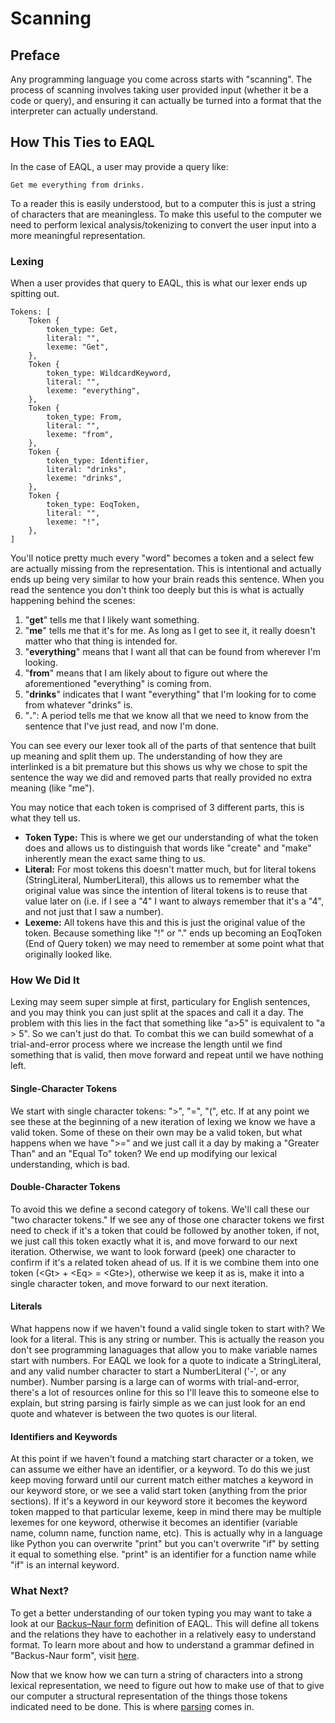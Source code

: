 # Scanning
## Preface
Any programming language you come across starts with "scanning". The process of scanning involves taking user provided input (whether it be a code or query), and ensuring it can actually be turned into a format that the interpreter can actually understand.

## How This Ties to EAQL
In the case of EAQL, a user may provide a query like:

`Get me everything from drinks.`

To a reader this is easily understood, but to a computer this is just a string of characters that are meaningless. To make this useful to the computer we need to perform lexical analysis/tokenizing to convert the user input into a more meaningful representation.

### Lexing

When a user provides that query to EAQL, this is what our lexer ends up spitting out.

```
Tokens: [                                        
    Token {                                              
        token_type: Get,                                 
        literal: "",                                     
        lexeme: "Get",                                   
    },                                                   
    Token {                                              
        token_type: WildcardKeyword,                     
        literal: "",                                     
        lexeme: "everything",                            
    },                                                   
    Token {                                              
        token_type: From,                                
        literal: "",                                     
        lexeme: "from",                                  
    },                                                   
    Token {                                              
        token_type: Identifier,                          
        literal: "drinks",                               
        lexeme: "drinks",                                
    },                                                   
    Token {                                              
        token_type: EoqToken,                            
        literal: "",                                     
        lexeme: "!",                                     
    },                                                   
]
```

You'll notice pretty much every "word" becomes a token and a select few are actually missing from the representation. This is intentional and actually ends up being very similar to how your brain reads this sentence. When you read the sentence you don't think too deeply but this is what is actually happening behind the scenes:

1. "**get**" tells me that I likely want something.
2. "**me**" tells me that it's for me. As long as I get to see it, it really doesn't matter who that thing is intended for.
3. "**everything**" means that I want all that can be found from wherever I'm looking.
4. "**from**" means that I am likely about to figure out where the aforementioned "everything" is coming from.
5. "**drinks**" indicates that I want "everything" that I'm looking for to come from whatever "drinks" is.
6. "**.**": A period tells me that we know all that we need to know from the sentence that I've just read, and now I'm done.

You can see every our lexer took all of the parts of that sentence that built up meaning and split them up. The understanding of how they are interlinked is a bit premature but this shows us why we chose to spit the sentence the way we did and removed parts that really provided no extra meaning (like "me").

You may notice that each token is comprised of 3 different parts, this is what they tell us.
- **Token Type:** This is where we get our understanding of what the token does and allows us to distinguish that words like "create" and "make" inherently mean the exact same thing to us.
- **Literal:** For most tokens this doesn't matter much, but for literal tokens (StringLiteral, NumberLiteral), this allows us to remember what the original value was since the intention of literal tokens is to reuse that value later on (i.e. if I see a "4" I want to always remember that it's a "4", and not just that I saw a number).
- **Lexeme:** All tokens have this and this is just the original value of the token. Because something like "!" or "." ends up becoming an EoqToken (End of Query token) we may need to remember at some point what that originally looked like.

### How We Did It

Lexing may seem super simple at first, particulary for English sentences, and you may think you can just split at the spaces and call it a day. The problem with this lies in the fact that something like "a>5" is equivalent to "a > 5". So we can't just do that. To combat this we can build somewhat of a trial-and-error process where we increase the length until we find something that is valid, then move forward and repeat until we have nothing left.

#### Single-Character Tokens
We start with single character tokens: ">", "=", "(", etc. If at any point we see these at the beginning of a new iteration of lexing we know we have a valid token. Some of these on their own may be a valid token, but what happens when we have ">=" and we just call it a day by making a "Greater Than" and an "Equal To" token? We end up modifying our lexical understanding, which is bad.

#### Double-Character Tokens
To avoid this we define a second category of tokens. We'll call these our "two character tokens." If we see any of those one character tokens we first need to check if it's a token that could be followed by another token, if not, we just call this token exactly what it is, and move forward to our next iteration. Otherwise, we want to look forward (peek) one character to confirm if it's a related token ahead of us. If it is we combine them into one token (\<Gt> + \<Eq> = \<Gte>), otherwise we keep it as is, make it into a single character token, and move forward to our next iteration.

#### Literals
What happens now if we haven't found a valid single token to start with? We look for a literal. This is any string or number. This is actually the reason you don't see programming lanaguages that allow you to make variable names start with numbers. For EAQL we look for a quote to indicate a StringLiteral, and any valid number character to start a NumberLiteral ('-', or any number). Number parsing is a large can of worms with trial-and-error, there's a lot of resources online for this so I'll leave this to someone else to explain, but string parsing is fairly simple as we can just look for an end quote and whatever is between the two quotes is our literal.

#### Identifiers and Keywords
At this point if we haven't found a matching start character or a token, we can assume we either have an identifier, or a keyword. To do this we just keep moving forward until our current match either matches a keyword in our keyword store, or we see a valid start token (anything from the prior sections). If it's a keyword in our keyword store it becomes the keyword token mapped to that particular lexeme, keep in mind there may be multiple lexemes for one keyword, otherwise it becomes an identifier (variable name, column name, function name, etc). This is actually why in a language like Python you can overwrite "print" but you can't overwrite "if" by setting it equal to something else. "print" is an identifier for a function name while "if" is an internal keyword.

### What Next?
To get a better understanding of our token typing you may want to take a look at our [Backus–Naur form](./EAQL.ebnf) definition of EAQL. This will define all tokens and the relations they have to eachother in a relatively easy to understand format. To learn more about and how to understand a grammar defined in "Backus-Naur form", visit [here](https://en.wikipedia.org/wiki/Backus%E2%80%93Naur_form).

Now that we know how we can turn a string of characters into a strong lexical representation, we need to figure out how to make use of that to give our computer a structural representation of the things those tokens indicated need to be done. This is where [parsing](./PARSING.md) comes in.